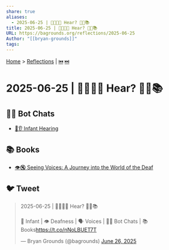 ```yaml
---
share: true
aliases:
  - 2025-06-25 | 👶🏼👂🏼 Hear? 🤖💬📚
title: 2025-06-25 | 👶🏼👂🏼 Hear? 🤖💬📚
URL: https://bagrounds.org/reflections/2025-06-25
Author: "[[bryan-grounds]]"
tags: 
---
```

[Home](../index.md) > [Reflections](./index.md) | [⏮️](./2025-06-24.md) [⏭️](./2025-06-26.md)  
# 2025-06-25 | 👶🏼👂🏼 Hear? 🤖💬📚  
## 🤖💬 Bot Chats  
- [👶👂 Infant Hearing](../bot-chats/infant-hearing.md)  
  
## 📚 Books  
- [👁️🔇 Seeing Voices: A Journey into the World of the Deaf](../books/seeing-voices-a-journey-into-the-world-of-the-deaf.md)  
  
## 🐦 Tweet  
<blockquote class="twitter-tweet" data-theme="dark"><p lang="en" dir="ltr">2025-06-25 | 👶🏼👂🏼 Hear? 🤖💬📚<br><br> 👶 Infant | 👁️ Deafness | 🗣️ Voices | 🤖💬 Bot Chats | 📚 Books<a href="https://t.co/nNoLBUET7T">https://t.co/nNoLBUET7T</a></p>&mdash; Bryan Grounds (@bagrounds) <a href="https://twitter.com/bagrounds/status/1938134960105525368?ref_src=twsrc%5Etfw">June 26, 2025</a></blockquote> <script async src="https://platform.twitter.com/widgets.js" charset="utf-8"></script>